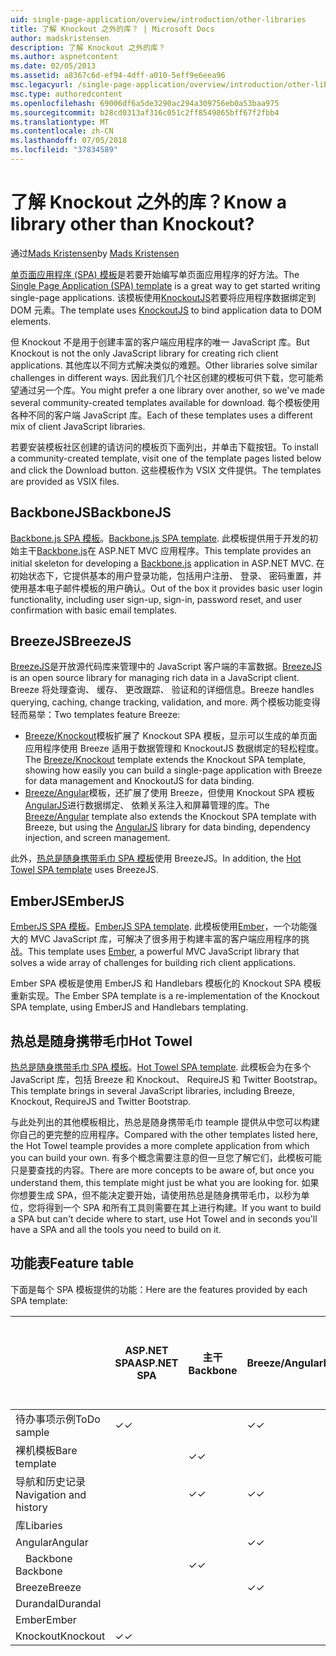 ```yaml
---
uid: single-page-application/overview/introduction/other-libraries
title: 了解 Knockout 之外的库？ | Microsoft Docs
author: madskristensen
description: 了解 Knockout 之外的库？
ms.author: aspnetcontent
ms.date: 02/05/2013
ms.assetid: a8367c6d-ef94-4dff-a010-5eff9e6eea96
msc.legacyurl: /single-page-application/overview/introduction/other-libraries
msc.type: authoredcontent
ms.openlocfilehash: 69006df6a5de3290ac294a309756eb0a53baa975
ms.sourcegitcommit: b28cd0313af316c051c2ff8549865bff67f2fbb4
ms.translationtype: MT
ms.contentlocale: zh-CN
ms.lasthandoff: 07/05/2018
ms.locfileid: "37834589"
---
```

<a name="know-a-library-other-than-knockout"></a><span data-ttu-id="b82ab-104">了解 Knockout 之外的库？</span><span class="sxs-lookup"><span data-stu-id="b82ab-104">Know a library other than Knockout?</span></span>
====================
<span data-ttu-id="b82ab-105">通过[Mads Kristensen](https://github.com/madskristensen)</span><span class="sxs-lookup"><span data-stu-id="b82ab-105">by [Mads Kristensen](https://github.com/madskristensen)</span></span>

<span data-ttu-id="b82ab-106">[单页面应用程序 (SPA) 模板](knockoutjs-template.md)是若要开始编写单页面应用程序的好方法。</span><span class="sxs-lookup"><span data-stu-id="b82ab-106">The [Single Page Application (SPA) template](knockoutjs-template.md) is a great way to get started writing single-page applications.</span></span> <span data-ttu-id="b82ab-107">该模板使用[KnockoutJS](http://knockoutjs.com/)若要将应用程序数据绑定到 DOM 元素。</span><span class="sxs-lookup"><span data-stu-id="b82ab-107">The template uses [KnockoutJS](http://knockoutjs.com/) to bind application data to DOM elements.</span></span>

<span data-ttu-id="b82ab-108">但 Knockout 不是用于创建丰富的客户端应用程序的唯一 JavaScript 库。</span><span class="sxs-lookup"><span data-stu-id="b82ab-108">But Knockout is not the only JavaScript library for creating rich client applications.</span></span> <span data-ttu-id="b82ab-109">其他库以不同方式解决类似的难题。</span><span class="sxs-lookup"><span data-stu-id="b82ab-109">Other libraries solve similar challenges in different ways.</span></span> <span data-ttu-id="b82ab-110">因此我们几个社区创建的模板可供下载，您可能希望通过另一个库。</span><span class="sxs-lookup"><span data-stu-id="b82ab-110">You might prefer a one library over another, so we've made several community-created templates available for download.</span></span> <span data-ttu-id="b82ab-111">每个模板使用各种不同的客户端 JavaScript 库。</span><span class="sxs-lookup"><span data-stu-id="b82ab-111">Each of these templates uses a different mix of client JavaScript libraries.</span></span>

<span data-ttu-id="b82ab-112">若要安装模板社区创建的请访问的模板页下面列出，并单击下载按钮。</span><span class="sxs-lookup"><span data-stu-id="b82ab-112">To install a community-created template, visit one of the template pages listed below and click the Download button.</span></span> <span data-ttu-id="b82ab-113">这些模板作为 VSIX 文件提供。</span><span class="sxs-lookup"><span data-stu-id="b82ab-113">The templates are provided as VSIX files.</span></span>

## <a name="backbonejs"></a><span data-ttu-id="b82ab-114">BackboneJS</span><span class="sxs-lookup"><span data-stu-id="b82ab-114">BackboneJS</span></span>

<span data-ttu-id="b82ab-115">[Backbone.js SPA 模板](../templates/backbonejs-template.md)。</span><span class="sxs-lookup"><span data-stu-id="b82ab-115">[Backbone.js SPA template](../templates/backbonejs-template.md).</span></span> <span data-ttu-id="b82ab-116">此模板提供用于开发的初始主干[Backbone.js](http://backbonejs.org/)在 ASP.NET MVC 应用程序。</span><span class="sxs-lookup"><span data-stu-id="b82ab-116">This template provides an initial skeleton for developing a [Backbone.js](http://backbonejs.org/) application in ASP.NET MVC.</span></span> <span data-ttu-id="b82ab-117">在初始状态下，它提供基本的用户登录功能，包括用户注册、 登录、 密码重置，并使用基本电子邮件模板的用户确认。</span><span class="sxs-lookup"><span data-stu-id="b82ab-117">Out of the box it provides basic user login functionality, including user sign-up, sign-in, password reset, and user confirmation with basic email templates.</span></span>

## <a name="breezejs"></a><span data-ttu-id="b82ab-118">BreezeJS</span><span class="sxs-lookup"><span data-stu-id="b82ab-118">BreezeJS</span></span>

<span data-ttu-id="b82ab-119">[BreezeJS](http://www.breezejs.com/?utm_source=ms-spa)是开放源代码库来管理中的 JavaScript 客户端的丰富数据。</span><span class="sxs-lookup"><span data-stu-id="b82ab-119">[BreezeJS](http://www.breezejs.com/?utm_source=ms-spa) is an open source library for managing rich data in a JavaScript client.</span></span> <span data-ttu-id="b82ab-120">Breeze 将处理查询、 缓存、 更改跟踪、 验证和的详细信息。</span><span class="sxs-lookup"><span data-stu-id="b82ab-120">Breeze handles querying, caching, change tracking, validation, and more.</span></span> <span data-ttu-id="b82ab-121">两个模板功能变得轻而易举：</span><span class="sxs-lookup"><span data-stu-id="b82ab-121">Two templates feature Breeze:</span></span>

- <span data-ttu-id="b82ab-122">[Breeze/Knockout](../templates/breezeknockout-template.md)模板扩展了 Knockout SPA 模板，显示可以生成的单页面应用程序使用 Breeze 适用于数据管理和 KnockoutJS 数据绑定的轻松程度。</span><span class="sxs-lookup"><span data-stu-id="b82ab-122">The [Breeze/Knockout](../templates/breezeknockout-template.md) template extends the Knockout SPA template, showing how easily you can build a single-page application with Breeze for data management and KnockoutJS for data binding.</span></span>
- <span data-ttu-id="b82ab-123">[Breeze/Angular](../templates/breezeangular-template.md)模板，还扩展了使用 Breeze，但使用 Knockout SPA 模板[AngularJS](http://angularjs.org)进行数据绑定、 依赖关系注入和屏幕管理的库。</span><span class="sxs-lookup"><span data-stu-id="b82ab-123">The [Breeze/Angular](../templates/breezeangular-template.md) template also extends the Knockout SPA template with Breeze, but using the [AngularJS](http://angularjs.org) library for data binding, dependency injection, and screen management.</span></span>

<span data-ttu-id="b82ab-124">此外，[热总是随身携带毛巾 SPA 模板](../templates/hottowel-template.md)使用 BreezeJS。</span><span class="sxs-lookup"><span data-stu-id="b82ab-124">In addition, the [Hot Towel SPA template](../templates/hottowel-template.md) uses BreezeJS.</span></span>

## <a name="emberjs"></a><span data-ttu-id="b82ab-125">EmberJS</span><span class="sxs-lookup"><span data-stu-id="b82ab-125">EmberJS</span></span>

<span data-ttu-id="b82ab-126">[EmberJS SPA 模板](../templates/emberjs-template.md)。</span><span class="sxs-lookup"><span data-stu-id="b82ab-126">[EmberJS SPA template](../templates/emberjs-template.md).</span></span> <span data-ttu-id="b82ab-127">此模板使用[Ember](http://emberjs.com/)，一个功能强大的 MVC JavaScript 库，可解决了很多用于构建丰富的客户端应用程序的挑战。</span><span class="sxs-lookup"><span data-stu-id="b82ab-127">This template uses [Ember](http://emberjs.com/), a powerful MVC JavaScript library that solves a wide array of challenges for building rich client applications.</span></span>

<span data-ttu-id="b82ab-128">Ember SPA 模板是使用 EmberJS 和 Handlebars 模板化的 Knockout SPA 模板重新实现。</span><span class="sxs-lookup"><span data-stu-id="b82ab-128">The Ember SPA template is a re-implementation of the Knockout SPA template, using EmberJS and Handlebars templating.</span></span>

## <a name="hot-towel"></a><span data-ttu-id="b82ab-129">热总是随身携带毛巾</span><span class="sxs-lookup"><span data-stu-id="b82ab-129">Hot Towel</span></span>

<span data-ttu-id="b82ab-130">[热总是随身携带毛巾 SPA 模板](../templates/hottowel-template.md)。</span><span class="sxs-lookup"><span data-stu-id="b82ab-130">[Hot Towel SPA template](../templates/hottowel-template.md).</span></span> <span data-ttu-id="b82ab-131">此模板会为在多个 JavaScript 库，包括 Breeze 和 Knockout、 RequireJS 和 Twitter Bootstrap。</span><span class="sxs-lookup"><span data-stu-id="b82ab-131">This template brings in several JavaScript libraries, including Breeze, Knockout, RequireJS and Twitter Bootstrap.</span></span>

<span data-ttu-id="b82ab-132">与此处列出的其他模板相比，热总是随身携带毛巾 teample 提供从中您可以构建你自己的更完整的应用程序。</span><span class="sxs-lookup"><span data-stu-id="b82ab-132">Compared with the other templates listed here, the Hot Towel teample provides a more complete application from which you can build your own.</span></span> <span data-ttu-id="b82ab-133">有多个概念需要注意的但一旦您了解它们，此模板可能只是要查找的内容。</span><span class="sxs-lookup"><span data-stu-id="b82ab-133">There are more concepts to be aware of, but once you understand them, this template might just be what you are looking for.</span></span> <span data-ttu-id="b82ab-134">如果你想要生成 SPA，但不能决定要开始，请使用热总是随身携带毛巾，以秒为单位，您将得到一个 SPA 和所有工具则需要在其上进行构建。</span><span class="sxs-lookup"><span data-stu-id="b82ab-134">If you want to build a SPA but can't decide where to start, use Hot Towel and in seconds you'll have a SPA and all the tools you need to build on it.</span></span>

## <a name="feature-table"></a><span data-ttu-id="b82ab-135">功能表</span><span class="sxs-lookup"><span data-stu-id="b82ab-135">Feature table</span></span>

<span data-ttu-id="b82ab-136">下面是每个 SPA 模板提供的功能：</span><span class="sxs-lookup"><span data-stu-id="b82ab-136">Here are the features provided by each SPA template:</span></span>


|                        | <span data-ttu-id="b82ab-137">ASP.NET SPA</span><span class="sxs-lookup"><span data-stu-id="b82ab-137">ASP.NET SPA</span></span> | <span data-ttu-id="b82ab-138">主干</span><span class="sxs-lookup"><span data-stu-id="b82ab-138">Backbone</span></span> | <span data-ttu-id="b82ab-139">Breeze/Angular</span><span class="sxs-lookup"><span data-stu-id="b82ab-139">Breeze/Angular</span></span> | <span data-ttu-id="b82ab-140">Breeze/KO</span><span class="sxs-lookup"><span data-stu-id="b82ab-140">Breeze/KO</span></span> |  <span data-ttu-id="b82ab-141">Ember</span><span class="sxs-lookup"><span data-stu-id="b82ab-141">Ember</span></span>   | <span data-ttu-id="b82ab-142">热总是随身携带毛巾</span><span class="sxs-lookup"><span data-stu-id="b82ab-142">Hot Towel</span></span> |
|------------------------|-------------|----------|----------------|-----------|----------|-----------|
|      <span data-ttu-id="b82ab-143">待办事项示例</span><span class="sxs-lookup"><span data-stu-id="b82ab-143">ToDo sample</span></span>       |  <span data-ttu-id="b82ab-144">&#10003;</span><span class="sxs-lookup"><span data-stu-id="b82ab-144">&#10003;</span></span>   |          |    <span data-ttu-id="b82ab-145">&#10003;</span><span class="sxs-lookup"><span data-stu-id="b82ab-145">&#10003;</span></span>    | <span data-ttu-id="b82ab-146">&#10003;</span><span class="sxs-lookup"><span data-stu-id="b82ab-146">&#10003;</span></span>  | <span data-ttu-id="b82ab-147">&#10003;</span><span class="sxs-lookup"><span data-stu-id="b82ab-147">&#10003;</span></span> |           |
|     <span data-ttu-id="b82ab-148">裸机模板</span><span class="sxs-lookup"><span data-stu-id="b82ab-148">Bare template</span></span>      |             | <span data-ttu-id="b82ab-149">&#10003;</span><span class="sxs-lookup"><span data-stu-id="b82ab-149">&#10003;</span></span> |                |           |          | <span data-ttu-id="b82ab-150">&#10003;</span><span class="sxs-lookup"><span data-stu-id="b82ab-150">&#10003;</span></span>  |
| <span data-ttu-id="b82ab-151">导航和历史记录</span><span class="sxs-lookup"><span data-stu-id="b82ab-151">Navigation and history</span></span> |             | <span data-ttu-id="b82ab-152">&#10003;</span><span class="sxs-lookup"><span data-stu-id="b82ab-152">&#10003;</span></span> |    <span data-ttu-id="b82ab-153">&#10003;</span><span class="sxs-lookup"><span data-stu-id="b82ab-153">&#10003;</span></span>    |           | <span data-ttu-id="b82ab-154">&#10003;</span><span class="sxs-lookup"><span data-stu-id="b82ab-154">&#10003;</span></span> | <span data-ttu-id="b82ab-155">&#10003;</span><span class="sxs-lookup"><span data-stu-id="b82ab-155">&#10003;</span></span>  |
|        <span data-ttu-id="b82ab-156">库</span><span class="sxs-lookup"><span data-stu-id="b82ab-156">Libaries</span></span>        |             |          |                |           |          |           |
|        <span data-ttu-id="b82ab-157">Angular</span><span class="sxs-lookup"><span data-stu-id="b82ab-157">Angular</span></span>         |             |          |    <span data-ttu-id="b82ab-158">&#10003;</span><span class="sxs-lookup"><span data-stu-id="b82ab-158">&#10003;</span></span>    |           |          |           |
|    <span data-ttu-id="b82ab-159">&#8195;Backbone</span><span class="sxs-lookup"><span data-stu-id="b82ab-159">&#8195;Backbone</span></span>     |             | <span data-ttu-id="b82ab-160">&#10003;</span><span class="sxs-lookup"><span data-stu-id="b82ab-160">&#10003;</span></span> |                |           |          |           |
|         <span data-ttu-id="b82ab-161">Breeze</span><span class="sxs-lookup"><span data-stu-id="b82ab-161">Breeze</span></span>         |             |          |    <span data-ttu-id="b82ab-162">&#10003;</span><span class="sxs-lookup"><span data-stu-id="b82ab-162">&#10003;</span></span>    | <span data-ttu-id="b82ab-163">&#10003;</span><span class="sxs-lookup"><span data-stu-id="b82ab-163">&#10003;</span></span>  |          | <span data-ttu-id="b82ab-164">&#10003;</span><span class="sxs-lookup"><span data-stu-id="b82ab-164">&#10003;</span></span>  |
|        <span data-ttu-id="b82ab-165">Durandal</span><span class="sxs-lookup"><span data-stu-id="b82ab-165">Durandal</span></span>        |             |          |                |           |          | <span data-ttu-id="b82ab-166">&#10003;</span><span class="sxs-lookup"><span data-stu-id="b82ab-166">&#10003;</span></span>  |
|         <span data-ttu-id="b82ab-167">Ember</span><span class="sxs-lookup"><span data-stu-id="b82ab-167">Ember</span></span>          |             |          |                |           | <span data-ttu-id="b82ab-168">&#10003;</span><span class="sxs-lookup"><span data-stu-id="b82ab-168">&#10003;</span></span> |           |
|        <span data-ttu-id="b82ab-169">Knockout</span><span class="sxs-lookup"><span data-stu-id="b82ab-169">Knockout</span></span>        |  <span data-ttu-id="b82ab-170">&#10003;</span><span class="sxs-lookup"><span data-stu-id="b82ab-170">&#10003;</span></span>   |          |                | <span data-ttu-id="b82ab-171">&#10003;</span><span class="sxs-lookup"><span data-stu-id="b82ab-171">&#10003;</span></span>  |          | <span data-ttu-id="b82ab-172">&#10003;</span><span class="sxs-lookup"><span data-stu-id="b82ab-172">&#10003;</span></span>  |

